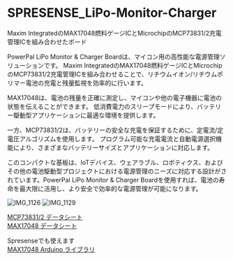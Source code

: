 # SPRESENSE_LiPo-Monitor-Charger
Maxim IntegratedのMAX17048燃料ゲージICとMicrochipのMCP73831/2充電管理ICを組み合わせたボード

PowerPal LiPo Monitor & Charger Boardは、マイコン用の高性能な電源管理ソリューションです。
Maxim IntegratedのMAX17048燃料ゲージICとMicrochipのMCP73831/2充電管理ICを組み合わせることで、リチウムイオン/リチウムポリマー電池の充電と残量監視を効率的に行います。

MAX17048は、電池の残量を正確に測定し、マイコンや他の電子機器に電池の状態を伝えることができます。
低消費電力のスリープモードにより、バッテリー駆動型アプリケーションに最適な環境を提供します。

一方、MCP73831/2は、バッテリーの安全な充電を保証するために、定電流/定電圧アルゴリズムを使用します。
プログラム可能な充電電流と自動電源選択機能により、さまざまなバッテリーサイズとアプリケーションに対応します。

このコンパクトな基板は、IoTデバイス、ウェアラブル、ロボティクス、およびその他の電池駆動型プロジェクトにおける電源管理のニーズに対応する設計がされています。PowerPal LiPo Monitor & Charger Boardを使用すれば、電池の寿命を最大限に活用し、より安全で効率的な電源管理が可能になります。

![IMG_1126](https://github.com/kaz19610303/SPRESENSE_LiPo-Monitor-Charger/assets/14026974/67867ad7-01aa-4905-a5e7-9bd0a8ec3752)
![IMG_1129](https://github.com/kaz19610303/SPRESENSE_LiPo-Monitor-Charger/assets/14026974/1427fc08-0993-400b-9709-5067386e95da)

[MCP73831/2 データシート](https://ww1.microchip.com/downloads/en/DeviceDoc/MCP73831-Family-Data-Sheet-DS20001984H.pdf)  
[MAX17048 データシート](https://www.analog.com/media/en/technical-documentation/data-sheets/max17048-max17049.pdf)  

Spresenseでも使えます  
[MAX17048 Arduino ライブラリ](https://github.com/adafruit/Adafruit_MAX1704X)
